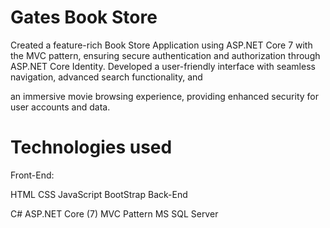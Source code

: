 # Gates Book Store
Created a feature-rich Book Store Application using ASP.NET Core 7 with the MVC pattern,
ensuring secure authentication and authorization through ASP.NET Core Identity.
Developed a user-friendly interface with seamless navigation, advanced search functionality, and

an immersive movie browsing experience, providing enhanced security for user accounts and data.

# Technologies used 
Front-End:

HTML
CSS
JavaScript
BootStrap
Back-End

C#
ASP.NET Core (7)
MVC Pattern
MS SQL Server
